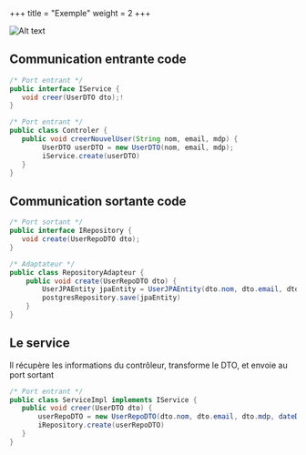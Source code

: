 +++
title = "Exemple"
weight = 2
+++

![Alt text](layered_architecture/hexagonale//images/hexa5.png)

## Communication entrante code
```java
/* Port entrant */
public interface IService {
   void creer(UserDTO dto);!
}
```

```java
/* Port entrant */
public class Controler {
   public void creerNouvelUser(String nom, email, mdp) {
        UserDTO userDTO = new UserDTO(nom, email, mdp);
        iService.create(userDTO)
   }
}
```

## Communication sortante code
```java
/* Port sortant */
public interface IRepository {
   void create(UserRepoDTO dto);
}
```

```java
/* Adaptateur */
public class RepositoryAdapteur {
    public void create(UserRepoDTO dto) {
        UserJPAEntity jpaEntity = UserJPAEntity(dto.nom, dto.email, dto.mdp, dto.dateDuJour)
        postgresRepository.save(jpaEntity)
    }
}
```

## Le service
Il récupère les informations du contrôleur, transforme le DTO, et envoie au port sortant

```java
/* Port entrant */
public class ServiceImpl implements IService {
   public void creer(UserDTO dto) {
       userRepoDTO = new UserRepoDTO(dto.nom, dto.email, dto.mdp, dateDuJour()); // la date du jour est calculée par le service
       iRepository.create(userRepoDTO)
   }
}
```
